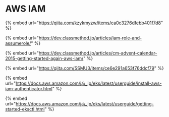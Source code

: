 # AWS IAM

{% embed url="https://qiita.com/kzykmyzw/items/ca0c3276dfebb401f7d8" %}

{% embed url="https://dev.classmethod.jp/articles/iam-role-and-assumerole/" %}





{% embed url="https://dev.classmethod.jp/articles/cm-advent-calendar-2015-getting-started-again-aws-iam/" %}

{% embed url="https://qiita.com/SSMU3/items/ce6e291a653f76ddcf79" %}

{% embed url="https://docs.aws.amazon.com/ja\_jp/eks/latest/userguide/install-aws-iam-authenticator.html" %}

{% embed url="https://docs.aws.amazon.com/ja\_jp/eks/latest/userguide/getting-started-eksctl.html" %}





